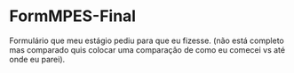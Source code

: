 # FormMPES-Final
Formulário que meu estágio pediu para que eu fizesse. (não está completo mas comparado quis colocar uma comparação de como eu comecei vs até onde eu parei).
